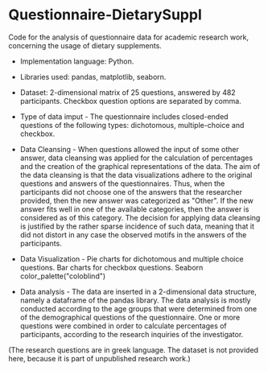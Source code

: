 # Questionnaire-DietarySuppl

Code for the analysis of questionnaire data for academic research work, concerning the usage of dietary supplements.

- Implementation language: Python.
- Libraries used: pandas, matplotlib, seaborn.
- Dataset: 2-dimensional matrix of 25 questions, answered by 482 participants. Checkbox question options are separated by comma.

- Type of data imput -
The questionnaire includes closed-ended questions of the following types: dichotomous, multiple-choice and checkbox.

- Data Cleansing -
When questions allowed the input of some other answer, data cleansing was applied for the calculation of percentages and the creation of the graphical representations of the data. The aim of the data cleansing is that the data visualizations adhere to the original questions and answers of the questionnaires. Thus, when the participants did not choose one of the answers that the researcher provided, then the new answer was categorized as "Other". If the new answer fits well in one of the available categories, then the answer is considered as of this category.
The decision for applying data cleansing is justified by the rather sparse incidence of such data, meaning that it did not distort in any case the observed motifs in the answers of the participants.

- Data Visualization -
Pie charts for dichotomous and multiple choice questions.
Bar charts for checkbox questions.
Seaborn color_palette("coloblind")

- Data analysis -
The data are inserted in a 2-dimensional data structure, namely a dataframe of the pandas library.
The data analysis is mostly conducted according to the age groups that were determined from one of the demographical questions of the questionnaire.
One or more questions were combined in order to calculate percentages of participants, according to the research inquiries of the investigator.

(The research questions are in greek language. The dataset is not provided here, because it is part of unpublished research work.)
